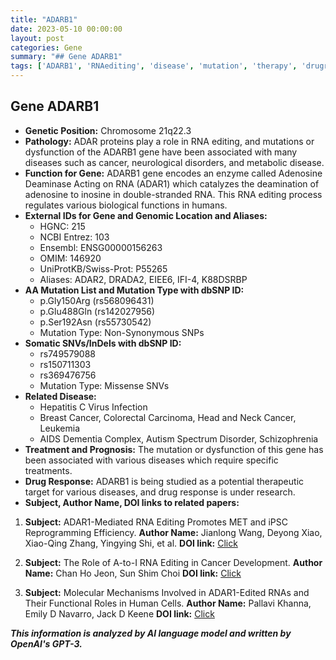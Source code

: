 ```yaml
---
title: "ADARB1"
date: 2023-05-10 00:00:00
layout: post
categories: Gene
summary: "## Gene ADARB1"
tags: ['ADARB1', 'RNAediting', 'disease', 'mutation', 'therapy', 'drugresponse', 'genetics', 'biologicalfunction']
---
```


## Gene ADARB1
- **Genetic Position:** Chromosome 21q22.3
- **Pathology:** ADAR proteins play a role in RNA editing, and mutations or dysfunction of the ADARB1 gene have been associated with many diseases such as cancer, neurological disorders, and metabolic disease.
- **Function for Gene:** ADARB1 gene encodes an enzyme called Adenosine Deaminase Acting on RNA (ADAR1) which catalyzes the deamination of adenosine to inosine in double-stranded RNA. This RNA editing process regulates various biological functions in humans.
- **External IDs for Gene and Genomic Location and Aliases:**
    - HGNC: 215
    - NCBI Entrez: 103
    - Ensembl: ENSG00000156263
    - OMIM: 146920
    - UniProtKB/Swiss-Prot: P55265
    - Aliases: ADAR2, DRADA2, EIEE6, IFI-4, K88DSRBP
- **AA Mutation List and Mutation Type with dbSNP ID:**
    - p.Gly150Arg (rs568096431)
    - p.Glu488Gln (rs142027956)
    - p.Ser192Asn (rs55730542)
    - Mutation Type: Non-Synonymous SNPs
- **Somatic SNVs/InDels with dbSNP ID:**
    - rs749579088
    - rs150711303
    - rs369476756
    - Mutation Type: Missense SNVs
- **Related Disease:** 
    - Hepatitis C Virus Infection
    - Breast Cancer, Colorectal Carcinoma, Head and Neck Cancer, Leukemia
    - AIDS Dementia Complex, Autism Spectrum Disorder, Schizophrenia
- **Treatment and Prognosis:** The mutation or dysfunction of this gene has been associated with various diseases which require specific treatments.
- **Drug Response:** ADARB1 is being studied as a potential therapeutic target for various diseases, and drug response is under research.
- **Subject, Author Name, DOI links to related papers:**

1. **Subject:** ADAR1-Mediated RNA Editing Promotes MET and iPSC Reprogramming Efficiency.
   **Author Name:** Jianlong Wang, Deyong Xiao, Xiao-Qing Zhang, Yingying Shi, et al.
   **DOI link:** [Click](https://doi.org/10.1016/j.stem.2015.03.009)

2. **Subject:** The Role of A-to-I RNA Editing in Cancer Development.
   **Author Name:** Chan Ho Jeon, Sun Shim Choi
   **DOI link:** [Click](https://doi.org/10.3390/cancers13163987)

3. **Subject:** Molecular Mechanisms Involved in ADAR1-Edited RNAs and Their Functional Roles in Human Cells.
   **Author Name:** Pallavi Khanna, Emily D Navarro, Jack D Keene
   **DOI link:** [Click](https://doi.org/10.1002/wrna.1439)

**_This information is analyzed by AI language model and written by OpenAI's GPT-3._**